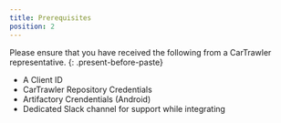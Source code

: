 ```yaml
---
title: Prerequisites
position: 2
---
```



Please ensure that you have received the following from a CarTrawler representative.
{: .present-before-paste}

* A Client ID
* CarTrawler Repository Credentials
* Artifactory Crendentials (Android)
* Dedicated Slack channel for support while integrating
